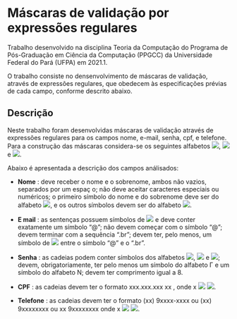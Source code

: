 # Máscaras de validação por expressões regulares

Trabalho desenvolvido na disciplina Teoria da Computação do Programa de Pós-Graduação em Ciência da Computação (PPGCC) da Universidade Federal do Pará (UFPA) em 2021.1.

O trabalho consiste no densenvolvimento de máscaras de validação, através de expressões regulares, que obedecem às especificações prévias de cada campo, conforme descrito abaixo.

## Descrição

Neste trabalho foram desenvolvidas máscaras de validação através de expressões regulares para os campos nome, e-mail, senha, cpf, e telefone. Para a construção das máscaras considera-se os seguintes alfabetos <img src="https://render.githubusercontent.com/render/math?math=\sum=\lbrace a, b, c, ..., z\rbrace">, <img src="https://render.githubusercontent.com/render/math?math=\Gamma=\lbrace A, B, C, ..., Z\rbrace"> e <img src="https://render.githubusercontent.com/render/math?math=N=\lbrace 0, 1, 2, ..., 9\rbrace">.

Abaixo é apresentada a descrição dos campos análisados:

* **Nome** : deve receber o nome e o sobrenome, ambos não vazios, separados por um espaç o; não
deve aceitar caracteres especiais ou numéricos; o primeiro símbolo do nome e do sobrenome
deve ser do alfabeto <img src="https://render.githubusercontent.com/render/math?math=\Gamma">, e os outros símbolos devem ser do alfabeto <img src="https://render.githubusercontent.com/render/math?math=\sum">.

* **E mail** : as sentenças possuem símbolos de <img src="https://render.githubusercontent.com/render/math?math=\sum"> e deve conter exatamente um símbolo “@”; não
devem começar com o símbolo “@”; devem terminar com a sequência “.br”; devem ter, pelo
menos, um símbolo de <img src="https://render.githubusercontent.com/render/math?math=\sum"> entre o símbolo “@” e o “.br”.

* **Senha** : as cadeias podem conter símbolos dos alfabetos <img src="https://render.githubusercontent.com/render/math?math=\sum">, <img src="https://render.githubusercontent.com/render/math?math=\Gamma"> e <img src="https://render.githubusercontent.com/render/math?math=N">; devem, obrigatoriamente,
ter pelo menos um símbolo do alfabeto Γ e um símbolo do alfabeto N; devem ter comprimento
igual a 8.

* **CPF** : as cadeias devem ter o formato xxx.xxx.xxx xx , onde x <img src="https://render.githubusercontent.com/render/math?math=\epsilon"> <img src="https://render.githubusercontent.com/render/math?math=N">.

* **Telefone** : as cadeias devem ter o formato (xx) 9xxxx-xxxx ou (xx) 9xxxxxxxx ou xx 9xxxxxxxx
onde x <img src="https://render.githubusercontent.com/render/math?math=\epsilon"> <img src="https://render.githubusercontent.com/render/math?math=N">.